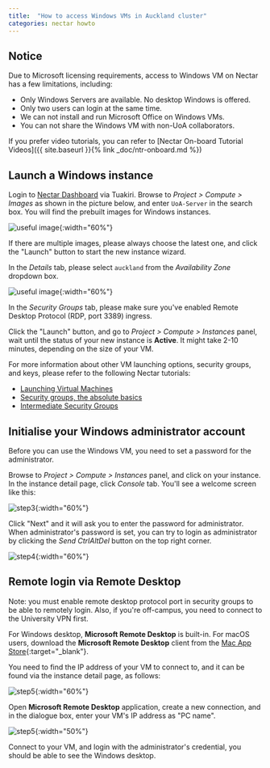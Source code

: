 ```yaml
---
title:  "How to access Windows VMs in Auckland cluster"
categories: nectar howto
---
```


## Notice

Due to Microsoft licensing requirements, access to Windows VM on Nectar has a few limitations, including:
- Only Windows Servers are available. No desktop Windows is offered.
- Only two users can login at the same time.
- We can not install and run Microsoft Office on Windows VMs.
- You can not share the Windows VM with non-UoA collaborators.

If you prefer video tutorials, you can refer to [Nectar On-board Tutorial Videos]({{ site.baseurl }}{% link _doc/ntr-onboard.md %})


## Launch a Windows instance

Login to [Nectar Dashboard](https://dashboard.rc.nectar.org.au/) via Tuakiri. Browse to *Project > Compute > Images* as shown in the picture below, and enter `UoA-Server` in the search box. You will find the prebuilt images for Windows instances.

![useful image](../assets/doc/ntr-windows/step1-image.png){:width="60%"}

If there are multiple images, please always choose the latest one, and click the "Launch" button to start the new instance wizard.

In the *Details* tab, please select `auckland` from the *Availability Zone* dropdown box.

![useful image](../assets/doc/ntr-windows/step2-az.png){:width="60%"}

In the *Security Groups* tab, please make sure you've enabled Remote Desktop Protocol (RDP, port 3389) ingress. 

Click the "Launch" button, and go to *Project > Compute > Instances* panel, wait until the status of your new instance is **Active**. It might take 2-10 minutes, depending on the size of your VM. 

For more information about other VM launching options, security groups, and keys, please refer to the following Nectar tutorials:

- [Launching Virtual Machines](https://tutorials.rc.nectar.org.au/launching-virtual-machines/01-overview)
- [Security groups, the absolute basics](https://tutorials.rc.nectar.org.au/sec-groups-101/01-overview)
- [Intermediate Security Groups](https://tutorials.rc.nectar.org.au/intermediate-security-groups/01-overview)


## Initialise your Windows administrator account

Before you can use the Windows VM, you need to set a password for the administrator.

Browse to *Project > Compute > Instances* panel, and click on your instance. In the instance detail page, click *Console* tab. You'll see a welcome screen like this:

![step3](../assets/doc/ntr-windows/step3-init.png){:width="60%"}

Click "Next" and it will ask you to enter the password for administrator. When administrator's password is set, you can try to login as administrator by clicking the *Send CtrlAltDel* button on the top right corner.

![step4](../assets/doc/ntr-windows/step4-login.png){:width="60%"}

## Remote login via Remote Desktop

Note: you must enable remote desktop protocol port in security groups to be able to remotely login. Also, if you're off-campus, you need to connect to the University VPN first. 

For Windows desktop, **Microsoft Remote Desktop** is built-in. For macOS users, download the **Microsoft Remote Desktop** client from the [Mac App Store](https://itunes.apple.com/us/app/microsoft-remote-desktop/id1295203466?mt=12){:target="_blank"}.

You need to find the IP address of your VM to connect to, and it can be found via the instance detail page, as follows:

![step5](../assets/doc/ntr-windows/step5-ip.png){:width="60%"}

Open **Microsoft Remote Desktop** application, create a new connection, and in the dialogue box, enter your VM's IP address as "PC name".

![step5](../assets/doc/ntr-windows/step6-rdp.png){:width="50%"}

Connect to your VM, and login with the administrator's credential, you should be able to see the Windows desktop.

